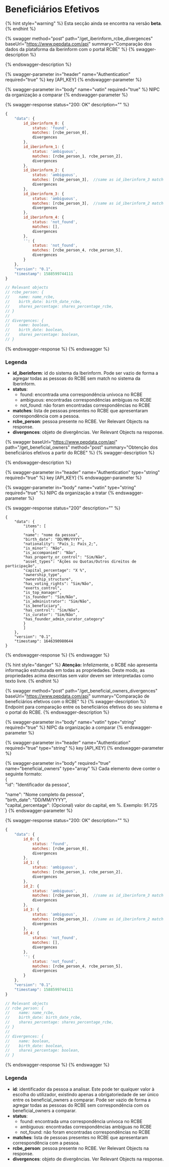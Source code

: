 # Beneficiários Efetivos

{% hint style="warning" %}
Esta secção ainda se encontra na versão **beta**.
{% endhint %}

{% swagger method="post" path="/get_iberinform_rcbe_divergences" baseUrl="https://www.pepdata.com/api" summary="Comparação dos dados da plataforma da Iberinform com o portal RCBE" %}
{% swagger-description %}

{% endswagger-description %}

{% swagger-parameter in="header" name="Authentication" required="true" %}
key [API_KEY]
{% endswagger-parameter %}

{% swagger-parameter in="body" name="vatin" required="true" %}
NIPC da organização a comparar
{% endswagger-parameter %}

{% swagger-response status="200: OK" description="" %}
```javascript
{
    "data": {
        id_iberinform_0: {
            status: 'found',
            matches: [rcbe_person_0],
            divergences
        },
        id_iberinform_1: {
            status: 'ambiguous',
            matches: [rcbe_person_1, rcbe_person_2],
            divergences
        },
        id_iberinform_2: {
            status: 'ambiguous',
            matches: [rcbe_person_3],  //same as id_iberinform_3 match
            divergences
        },
        id_iberinform_3: {
            status: 'ambiguous',
            matches: [rcbe_person_3],  //same as id_iberinform_2 match
            divergences
        },
        id_iberinform_4: {
            status: 'not_found',
            matches: [],
            divergences
        },
        '': {
            status: 'not_found',
            matches: [rcbe_person_4, rcbe_person_5],
            divergences
        }
    },
    "version": "0.1",
    "timestamp": 1588599744111
}

// Relevant objects
// rcbe_person: {
//    name: name_rcbe,
//    birth_date: birth_date_rcbe,
//    shares_percentage: shares_percentage_rcbe,
// }
//
// divergences: {
//    name: boolean,
//    birth_date: boolean,
//    shares_percentage: boolean,
// }
```
{% endswagger-response %}
{% endswagger %}

### Legenda

* **id\_iberinform**: id do sistema da Iberinform. Pode ser vazio de forma a agregar todas as pessoas do RCBE sem match no sistema da Iberinform.
* **status**:&#x20;
  * found: encontrada uma correspondência unívoca no RCBE
  * ambiguous: encontradas correspondências ambíguas no RCBE
  * not\_found: não foram encontradas correspondências no RCBE
* **matches**: lista de pessoas presentes no RCBE que apresentaram correspondência com a pessoa.
* **rcbe\_person**: pessoa presente no RCBE. Ver Relevant Objects na response.
* **divergences**: objeto de divergências. Ver Relevant Objects na response.



{% swagger baseUrl="https://www.pepdata.com/api" path="/get_beneficial_owners" method="post" summary="Obtenção dos beneficiários efetivos a partir do RCBE" %}
{% swagger-description %}

{% endswagger-description %}

{% swagger-parameter in="header" name="Authentication" type="string" required="true" %}
key [API_KEY]
{% endswagger-parameter %}

{% swagger-parameter in="body" name="vatin" type="string" required="true" %}
NIPC da organização a tratar
{% endswagger-parameter %}

{% swagger-response status="200" description="" %}
```
{
    "data": {
        "items": [
            {
		"name": "nome da pessoa",
		"birth_date": "DD/MM/YYYY",
		"nationality": "País_1; País_2;",
		"is_minor": "Não",
		"is_accompanied": "Não",
		"has_property_or_control": "Sim/Não",
		"asset_types": "Ações ou Quotas/Outros direitos de participação",
		"capital_percentage": "X %",
		"ownership_type",
		"ownership_structure",
		"has_voting_rights": "Sim/Não",
		"exerts_control",
		"is_top_manager",
		"is_founder": "Sim/Não",
		"is_administrator": "Sim/Não",
		"is_beneficiary",
		"has_control": "Sim/Não",
		"is_curator": "Sim/Não",
		"has_founder_admin_curator_category"
	    }
        ]
    },
    "version": "0.1",
    "timestamp": 1646390980644
}
```
{% endswagger-response %}
{% endswagger %}

{% hint style="danger" %}
**Atenção:** Infelizmente, o RCBE não apresenta informação estruturada em todas as propriedades. Deste modo, as propriedades acima descritas sem valor devem ser interpretadas como texto livre.
{% endhint %}



{% swagger method="post" path="/get_beneficial_owners_divergences" baseUrl="https://www.pepdata.com/api" summary="Comparação de beneficiários efetivos com o RCBE" %}
{% swagger-description %}
Endpoint para comparação entre os beneficiários efetivos do seu sistema e o portal do RCBE.
{% endswagger-description %}

{% swagger-parameter in="body" name="vatin" type="string" required="true" %}
NIPC da organização a comparar
{% endswagger-parameter %}

{% swagger-parameter in="header" name="Authentication" required="true" type="string" %}
key [API_KEY]
{% endswagger-parameter %}

{% swagger-parameter in="body" required="true" name="beneficial_owners" type="array" %}
Cada elemento deve conter o seguinte formato: \
{ \
&#x20;    "id": "Identificador da pessoa",

&#x20;    "name": "Nome completo da pessoa", \
&#x20;    "birth\_date": "DD/MM/YYYY",\
&#x20;    "capital\_percentage": (Opcional) valor do capital, em %. Exemplo: 91.725\
}
{% endswagger-parameter %}

{% swagger-response status="200: OK" description="" %}
```javascript
{
    "data": {
        id_0: {
            status: 'found',
            matches: [rcbe_person_0],
            divergences
        },
        id_1: {
            status: 'ambiguous',
            matches: [rcbe_person_1, rcbe_person_2],
            divergences
        },
        id_2: {
            status: 'ambiguous',
            matches: [rcbe_person_3],  //same as id_iberinform_3 match
            divergences
        },
        id_3: {
            status: 'ambiguous',
            matches: [rcbe_person_3],  //same as id_iberinform_2 match
            divergences
        },
        id_4: {
            status: 'not_found',
            matches: [],
            divergences
        },
        '': {
            status: 'not_found',
            matches: [rcbe_person_4, rcbe_person_5],
            divergences
        }
    },
    "version": "0.1",
    "timestamp": 1588599744111
}

// Relevant objects
// rcbe_person: {
//    name: name_rcbe,
//    birth_date: birth_date_rcbe,
//    shares_percentage: shares_percentage_rcbe,
// }
//
// divergences: {
//    name: boolean,
//    birth_date: boolean,
//    shares_percentage: boolean,
// }
```
{% endswagger-response %}
{% endswagger %}

### Legenda

* **id**: identificador da pessoa a analisar. Este pode ter qualquer valor à escolha do utilizador, existindo apenas a obrigatoriedade de ser único entre os beneficial\_owners a comparar. Pode ser vazio de forma a agregar todas as pessoas do RCBE sem correspondência com os beneficial\_owners a comparar.
* **status**:&#x20;
  * found: encontrada uma correspondência unívoca no RCBE
  * ambiguous: encontradas correspondências ambíguas no RCBE
  * not\_found: não foram encontradas correspondências no RCBE
* **matches**: lista de pessoas presentes no RCBE que apresentaram correspondência com a pessoa.
* **rcbe\_person**: pessoa presente no RCBE. Ver Relevant Objects na response.
* **divergences**: objeto de divergências. Ver Relevant Objects na response.
